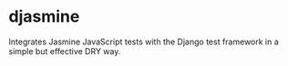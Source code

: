 # djasmine
Integrates Jasmine JavaScript tests with the Django test framework in a simple but effective DRY way.
